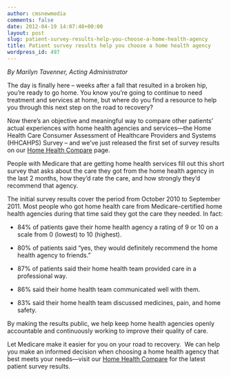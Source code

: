 ```yaml
---
author: cmsnewmedia
comments: false
date: 2012-04-19 14:07:48+00:00
layout: post
slug: patient-survey-results-help-you-choose-a-home-health-agency
title: Patient survey results help you choose a home health agency
wordpress_id: 497
---
```


_By Marilyn Tavenner, Acting Administrator_

The day is finally here – weeks after a fall that resulted in a broken hip, you’re ready to go home. You know you’re going to continue to need treatment and services at home, but where do you find a resource to help you through this next step on the road to recovery?

Now there’s an objective and meaningful way to compare other patients’ actual experiences with home health agencies and services—the Home Health Care Consumer Assessment of Healthcare Providers and Systems (HHCAHPS) Survey – and we’ve just released the first set of survey results on our [Home Health Compare](http://www.medicare.gov/homehealthcompare/search.aspx) page.

People with Medicare that are getting home health services fill out this short survey that asks about the care they got from the home health agency in the last 2 months, how they’d rate the care, and how strongly they’d recommend that agency.

The initial survey results cover the period from October 2010 to September 2011. Most people who got home health care from Medicare-certified home health agencies during that time said they got the care they needed. In fact:



	
  * 84% of patients gave their home health agency a rating of 9 or 10 on a scale from 0 (lowest) to 10 (highest).

	
  * 80% of patients said “yes, they would definitely recommend the home health agency to friends.”

	
  * 87% of patients said their home health team provided care in a professional way.

	
  * 86% said their home health team communicated well with them.

	
  * 83% said their home health team discussed medicines, pain, and home safety.


By making the results public, we help keep home health agencies openly accountable and continuously working to improve their quality of care.

Let Medicare make it easier for you on your road to recovery.  We can help you make an informed decision when choosing a home health agency that best meets your needs—visit our [Home Health Compare](http://www.medicare.gov/homehealthcompare/search.aspx) for the latest patient survey results.
